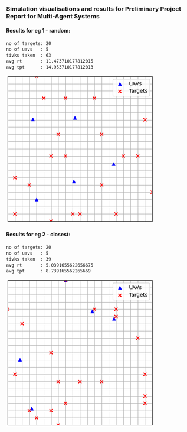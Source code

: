 ### Simulation visualisations and results for Preliminary Project Report for Multi-Agent Systems

#### Results for eg 1 - random:

```
no of targets: 20
no of uavs   : 5
tivks taken  : 63
avg rt       : 11.473710177812015
avg tpt      : 14.953710177812013
```

![Egample 1 Gif](https://github.com/pawelostr/multi-project/blob/main/eg%201%20-%20random.gif)

#### Results for eg 2 - closest:

```
no of targets: 20
no of uavs   : 5
tivks taken  : 39
avg rt       : 5.0391655622656675
avg tpt      : 8.739165562265669
```

![Egample 2 Gif](https://github.com/pawelostr/multi-project/blob/main/eg%202%20-%20closest.gif)
